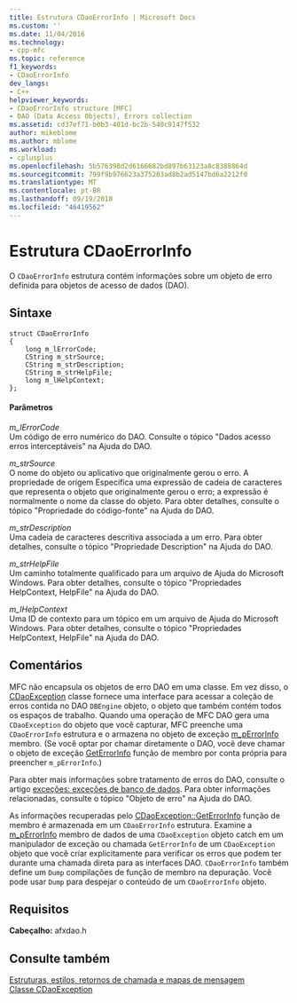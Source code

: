 ```yaml
---
title: Estrutura CDaoErrorInfo | Microsoft Docs
ms.custom: ''
ms.date: 11/04/2016
ms.technology:
- cpp-mfc
ms.topic: reference
f1_keywords:
- CDaoErrorInfo
dev_langs:
- C++
helpviewer_keywords:
- CDaoErrorInfo structure [MFC]
- DAO (Data Access Objects), Errors collection
ms.assetid: cd37ef71-b0b3-401d-bc2b-540c9147f532
author: mikeblome
ms.author: mblome
ms.workload:
- cplusplus
ms.openlocfilehash: 5b576398d2d6166682bd897b63123a8c8388864d
ms.sourcegitcommit: 799f9b976623a375203ad8b2ad5147bd6a2212f0
ms.translationtype: MT
ms.contentlocale: pt-BR
ms.lasthandoff: 09/19/2018
ms.locfileid: "46419562"
---
```

# <a name="cdaoerrorinfo-structure"></a>Estrutura CDaoErrorInfo

O `CDaoErrorInfo` estrutura contém informações sobre um objeto de erro definida para objetos de acesso de dados (DAO).

## <a name="syntax"></a>Sintaxe

```
struct CDaoErrorInfo
{
    long m_lErrorCode;
    CString m_strSource;
    CString m_strDescription;
    CString m_strHelpFile;
    long m_lHelpContext;
};
```

#### <a name="parameters"></a>Parâmetros

*m_lErrorCode*<br/>
Um código de erro numérico do DAO. Consulte o tópico "Dados acesso erros interceptáveis" na Ajuda do DAO.

*m_strSource*<br/>
O nome do objeto ou aplicativo que originalmente gerou o erro. A propriedade de origem Especifica uma expressão de cadeia de caracteres que representa o objeto que originalmente gerou o erro; a expressão é normalmente o nome da classe do objeto. Para obter detalhes, consulte o tópico "Propriedade do código-fonte" na Ajuda do DAO.

*m_strDescription*<br/>
Uma cadeia de caracteres descritiva associada a um erro. Para obter detalhes, consulte o tópico "Propriedade Description" na Ajuda do DAO.

*m_strHelpFile*<br/>
Um caminho totalmente qualificado para um arquivo de Ajuda do Microsoft Windows. Para obter detalhes, consulte o tópico "Propriedades HelpContext, HelpFile" na Ajuda do DAO.

*m_lHelpContext*<br/>
Uma ID de contexto para um tópico em um arquivo de Ajuda do Microsoft Windows. Para obter detalhes, consulte o tópico "Propriedades HelpContext, HelpFile" na Ajuda do DAO.

## <a name="remarks"></a>Comentários

MFC não encapsula os objetos de erro DAO em uma classe. Em vez disso, o [CDaoException](../../mfc/reference/cdaoexception-class.md) classe fornece uma interface para acessar a coleção de erros contida no DAO `DBEngine` objeto, o objeto que também contém todos os espaços de trabalho. Quando uma operação de MFC DAO gera uma `CDaoException` do objeto que você capturar, MFC preenche uma `CDaoErrorInfo` estrutura e o armazena no objeto de exceção [m_pErrorInfo](../../mfc/reference/cdaoexception-class.md#m_perrorinfo) membro. (Se você optar por chamar diretamente o DAO, você deve chamar o objeto de exceção [GetErrorInfo](../../mfc/reference/cdaoexception-class.md#geterrorinfo) função de membro por conta própria para preencher `m_pErrorInfo`.)

Para obter mais informações sobre tratamento de erros do DAO, consulte o artigo [exceções: exceções de banco de dados](../../mfc/exceptions-database-exceptions.md). Para obter informações relacionadas, consulte o tópico "Objeto de erro" na Ajuda do DAO.

As informações recuperadas pelo [CDaoException::GetErrorInfo](../../mfc/reference/cdaoexception-class.md#geterrorinfo) função de membro é armazenada em um `CDaoErrorInfo` estrutura. Examine a [m_pErrorInfo](../../mfc/reference/cdaoexception-class.md#m_perrorinfo) membro de dados de uma `CDaoException` objeto catch em um manipulador de exceção ou chamada `GetErrorInfo` de um `CDaoException` objeto que você criar explicitamente para verificar os erros que podem ter durante uma chamada direta para as interfaces DAO. `CDaoErrorInfo` também define um `Dump` compilações de função de membro na depuração. Você pode usar `Dump` para despejar o conteúdo de um `CDaoErrorInfo` objeto.

## <a name="requirements"></a>Requisitos

**Cabeçalho:** afxdao.h

## <a name="see-also"></a>Consulte também

[Estruturas, estilos, retornos de chamada e mapas de mensagem](../../mfc/reference/structures-styles-callbacks-and-message-maps.md)<br/>
[Classe CDaoException](../../mfc/reference/cdaoexception-class.md)
